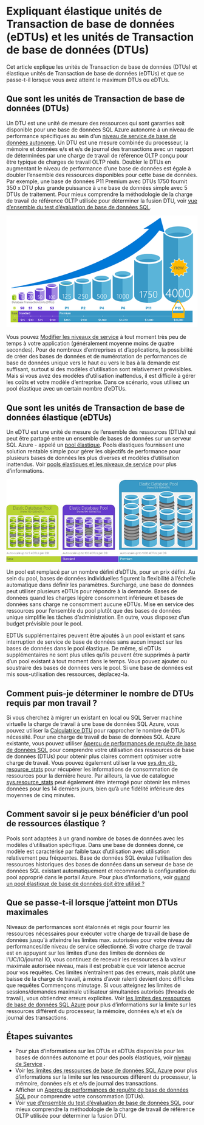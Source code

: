 <properties
    pageTitle="Base de données SQL : Qu’est un DTU ? | Microsoft Azure"
    description="Unité de transaction comprendre quels une Azure SQL base de données est."
    keywords="options de base de données, les performances de base de données"
    services="sql-database"
    documentationCenter=""
    authors="CarlRabeler"
    manager="jhubbard"
    editor="CarlRabeler"/>

<tags
    ms.service="sql-database"
    ms.devlang="na"
    ms.topic="get-started-article"
    ms.tgt_pltfrm="na"
    ms.workload="NA"
    ms.date="09/06/2016"
    ms.author="carlrab"/>

# <a name="explaining-database-transaction-units-dtus-and-elastic-database-transaction-units-edtus"></a>Expliquant élastique unités de Transaction de base de données (eDTUs) et les unités de Transaction de base de données (DTUs)

Cet article explique les unités de Transaction de base de données (DTUs) et élastique unités de Transaction de base de données (eDTUs) et que se passe-t-il lorsque vous avez atteint le maximum DTUs ou eDTUs.  

## <a name="what-are-database-transaction-units-dtus"></a>Que sont les unités de Transaction de base de données (DTUs)

Un DTU est une unité de mesure des ressources qui sont garanties soit disponible pour une base de données SQL Azure autonome à un niveau de performance spécifiques au sein d’un [niveau de service de base de données autonome](sql-database-service-tiers.md#standalone-database-service-tiers-and-performance-levels). Un DTU est une mesure combinée du processeur, la mémoire et données e/s et e/s de journal des transactions avec un rapport de déterminées par une charge de travail de référence OLTP conçu pour être typique de charges de travail OLTP réels. Doubler le DTUs en augmentant le niveau de performance d’une base de données est égale à doubler l’ensemble des ressources disponibles pour cette base de données. Par exemple, une base de données P11 Premium avec DTUs 1750 fournit 350 x DTU plus grande puissance à une base de données simple avec 5 DTUs de traitement. Pour mieux comprendre la méthodologie de la charge de travail de référence OLTP utilisée pour déterminer la fusion DTU, voir [vue d’ensemble du test d’évaluation de base de données SQL](sql-database-benchmark-overview.md).

![Introduction à la base de données SQL : unique DTUs de base de données par niveau et niveau](./media/sql-database-what-is-a-dtu/single_db_dtus.png)

Vous pouvez [Modifier les niveaux de service](sql-database-scale-up.md) à tout moment très peu de temps à votre application (généralement moyenne moins de quatre secondes). Pour de nombreux d’entreprises et d’applications, la possibilité de créer des bases de données et de numérotation de performances de base de données unique vers le haut ou vers le bas à la demande est suffisant, surtout si des modèles d’utilisation sont relativement prévisibles. Mais si vous avez des modèles d’utilisation inattendus, il est difficile à gérer les coûts et votre modèle d’entreprise. Dans ce scénario, vous utilisez un pool élastique avec un certain nombre d’eDTUs.

## <a name="what-are-elastic-database-transaction-units-edtus"></a>Que sont les unités de Transaction de base de données élastique (eDTUs)

Un eDTU est une unité de mesure de l’ensemble des ressources (DTUs) qui peut être partagé entre un ensemble de bases de données sur un serveur SQL Azure - appelé un [pool élastique](sql-database-elastic-pool.png). Pools élastiques fournissent une solution rentable simple pour gérer les objectifs de performance pour plusieurs bases de données les plus diverses et modèles d’utilisation inattendus. Voir [pools élastiques et les niveaux de service](sql-database-service-tiers.md#elastic-pool-service-tiers-and-performance-in-edtus) pour plus d’informations.

![Introduction à la base de données SQL : eDTUs par niveau et niveau](./media/sql-database-what-is-a-dtu/sqldb_elastic_pools.png)

Un pool est remplacé par un nombre défini d’eDTUs, pour un prix défini. Au sein du pool, bases de données individuelles figurent la flexibilité à l’échelle automatique dans définir les paramètres. Surchargé, une base de données peut utiliser plusieurs eDTUs pour répondre à la demande. Bases de données quand les charges légère consomment inférieure et bases de données sans charge ne consomment aucune eDTUs. Mise en service des ressources pour l’ensemble du pool plutôt que des bases de données unique simplifie les tâches d’administration. En outre, vous disposez d’un budget prévisible pour le pool.

EDTUs supplémentaires peuvent être ajoutés à un pool existant et sans interruption de service de base de données sans aucun impact sur les bases de données dans le pool élastique. De même, si eDTUs supplémentaires ne sont plus utiles qu’ils peuvent être supprimés à partir d’un pool existant à tout moment dans le temps. Vous pouvez ajouter ou soustraire des bases de données vers le pool. Si une base de données est mis sous-utilisation des ressources, déplacez-la.

## <a name="how-can-i-determine-the-number-of-dtus-needed-by-my-workload"></a>Comment puis-je déterminer le nombre de DTUs requis par mon travail ?

Si vous cherchez à migrer un existant en local ou SQL Server machine virtuelle la charge de travail à une base de données SQL Azure, vous pouvez utiliser la [Calculatrice DTU](http://dtucalculator.azurewebsites.net/) pour rapprocher le nombre de DTUs nécessité. Pour une charge de travail de base de données SQL Azure existante, vous pouvez utiliser [Aperçu de performances de requête de base de données SQL](sql-database-query-performance.md) pour comprendre votre utilisation des ressources de base de données (DTUs) pour obtenir plus claires comment optimiser votre charge de travail. Vous pouvez également utiliser la vue [sys.dm_db_ resource_stats](https://msdn.microsoft.com/library/dn800981.aspx) pour récupérer les informations de consommation de ressources pour la dernière heure. Par ailleurs, la vue de catalogue [sys.resource_stats](http://msdn.microsoft.com/library/dn269979.aspx) peut également être interrogé pour obtenir les mêmes données pour les 14 derniers jours, bien qu’à une fidélité inférieure des moyennes de cinq minutes.

## <a name="how-do-i-know-if-i-could-benefit-from-an-elastic-pool-of-resources"></a>Comment savoir si je peux bénéficier d’un pool de ressources élastique ?

Pools sont adaptées à un grand nombre de bases de données avec les modèles d’utilisation spécifique. Dans une base de données donné, ce modèle est caractérisé par faible taux d’utilisation avec utilisation relativement peu fréquentes. Base de données SQL évalue l’utilisation des ressources historiques des bases de données dans un serveur de base de données SQL existant automatiquement et recommande la configuration du pool approprié dans le portail Azure. Pour plus d’informations, voir [quand un pool élastique de base de données doit être utilisé ?](sql-database-elastic-pool-guidance.md)

## <a name="what-happens-when-i-hit-my-maximum-dtus"></a>Que se passe-t-il lorsque j’atteint mon DTUs maximales

Niveaux de performances sont étalonnés et régis pour fournir les ressources nécessaires pour exécuter votre charge de travail de base de données jusqu'à atteindre les limites max. autorisées pour votre niveau de performances/de niveau de service sélectionné. Si votre charge de travail est en appuyant sur les limites d’une des limites de données de l’UC/IO/journal IO, vous continuez de recevoir les ressources à la valeur maximale autorisée niveau, mais il est probable que voir latence accrue pour vos requêtes. Ces limites n’entraînent pas des erreurs, mais plutôt une baisse de la charge de travail, à moins d’avoir ralenti devient donc difficiles que requêtes Commençons minutage. Si vous atteignez les limites de sessions/demandes maximale utilisateur simultanées autorisés (threads de travail), vous obtiendrez erreurs explicites. Voir [les limites des ressources de base de données SQL Azure](sql-database-resource-limits.md) pour plus d’informations sur la limite sur les ressources différent du processeur, la mémoire, données e/s et e/s de journal des transactions.

## <a name="next-steps"></a>Étapes suivantes

- Pour plus d’informations sur les DTUs et eDTUs disponible pour les bases de données autonome et pour des pools élastiques, voir [niveau de Service](sql-database-service-tiers.md) .
- Voir [les limites des ressources de base de données SQL Azure](sql-database-resource-limits.md) pour plus d’informations sur la limite sur les ressources différent du processeur, la mémoire, données e/s et e/s de journal des transactions.
- Afficher un [Aperçu de performances de requête de base de données SQL](sql-database-query-performance.md) pour comprendre votre consommation (DTUs).
- Voir [vue d’ensemble du test d’évaluation de base de données SQL](sql-database-benchmark-overview.md) pour mieux comprendre la méthodologie de la charge de travail de référence OLTP utilisée pour déterminer la fusion DTU.